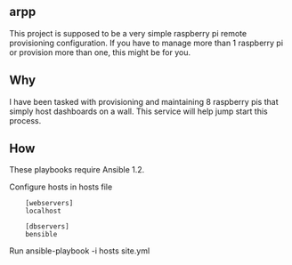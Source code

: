 arpp
-------------------------------------------

This project is supposed to be a very simple raspberry pi remote provisioning configuration. If you have to manage more than 1 raspberry pi or provision more than one, this might be for you.


## Why

I have been tasked with provisioning and maintaining 8 raspberry pis that simply host dashboards on a wall. This service will help jump start this process.

## How

These playbooks require Ansible 1.2.

Configure hosts in hosts file

        [webservers]
        localhost

        [dbservers]
        bensible

Run
        ansible-playbook -i hosts site.yml
